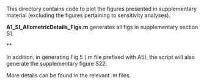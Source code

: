 This directory contains code to plot the figures presented in supplementary material (excluding the figures pertaining to sensitivity analyses). 

**A1_SI_AllometricDetails_Figs.m** generates all figs in supplementary section S1. 

**

In addition, in generating Fig 5 (.m file prefixed with A5), the script will also generate the supplementary figure S22.

More details can be found in the relevant .m files.
